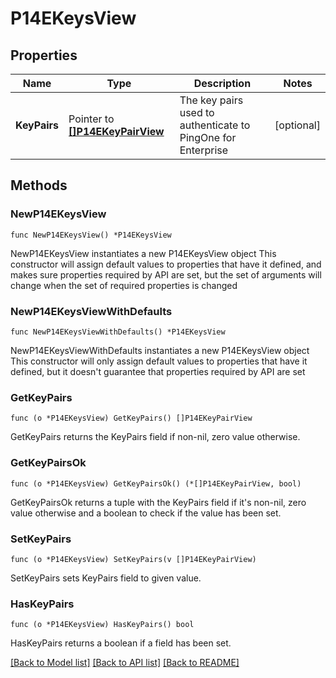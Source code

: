 # P14EKeysView

## Properties

Name | Type | Description | Notes
------------ | ------------- | ------------- | -------------
**KeyPairs** | Pointer to [**[]P14EKeyPairView**](P14EKeyPairView.md) | The key pairs used to authenticate to PingOne for Enterprise | [optional] 

## Methods

### NewP14EKeysView

`func NewP14EKeysView() *P14EKeysView`

NewP14EKeysView instantiates a new P14EKeysView object
This constructor will assign default values to properties that have it defined,
and makes sure properties required by API are set, but the set of arguments
will change when the set of required properties is changed

### NewP14EKeysViewWithDefaults

`func NewP14EKeysViewWithDefaults() *P14EKeysView`

NewP14EKeysViewWithDefaults instantiates a new P14EKeysView object
This constructor will only assign default values to properties that have it defined,
but it doesn't guarantee that properties required by API are set

### GetKeyPairs

`func (o *P14EKeysView) GetKeyPairs() []P14EKeyPairView`

GetKeyPairs returns the KeyPairs field if non-nil, zero value otherwise.

### GetKeyPairsOk

`func (o *P14EKeysView) GetKeyPairsOk() (*[]P14EKeyPairView, bool)`

GetKeyPairsOk returns a tuple with the KeyPairs field if it's non-nil, zero value otherwise
and a boolean to check if the value has been set.

### SetKeyPairs

`func (o *P14EKeysView) SetKeyPairs(v []P14EKeyPairView)`

SetKeyPairs sets KeyPairs field to given value.

### HasKeyPairs

`func (o *P14EKeysView) HasKeyPairs() bool`

HasKeyPairs returns a boolean if a field has been set.


[[Back to Model list]](../README.md#documentation-for-models) [[Back to API list]](../README.md#documentation-for-api-endpoints) [[Back to README]](../README.md)


